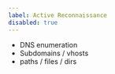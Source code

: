 ```yaml
---
label: Active Reconnaissance
disabled: true
---
```


- DNS enumeration
- Subdomains / vhosts
- paths / files / dirs
